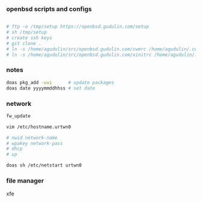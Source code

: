 ### openbsd scripts and configs

```sh

# ftp -o /tmp/setup https://openbsd.gudulin.com/setup
# sh /tmp/setup
# create ssh keys
# git clone .
# ln -s /home/agudulin/src/openbsd.gudulin.com/cwmrc /home/agudulin/.cwmrc
# ln -s /home/agudulin/src/openbsd.gudulin.com/xinitrc /home/agudulin/.xinitrc
```

### notes

```sh
doas pkg_add -uvi      # update packages
doas date yyyymmddhhss # set date
```

### network

```sh
fw_update

vim /etc/hostname.urtwn0

# nwid network-name
# wpakey network-pass
# dhcp
# up

doas sh /etc/netstart urtwn0
```

### file manager

xfe
